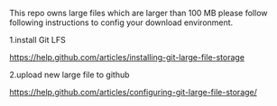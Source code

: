 This repo owns large files which are larger than 100 MB
please follow following instructions to config your download environment.

1.install Git LFS

https://help.github.com/articles/installing-git-large-file-storage

2.upload new large file to github

https://help.github.com/articles/configuring-git-large-file-storage/
